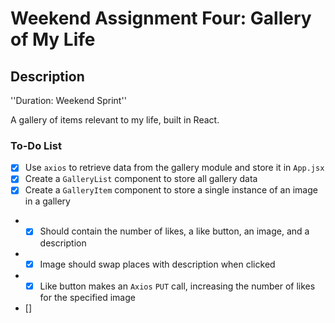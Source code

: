# Weekend Assignment Four: Gallery of My Life


## Description

''Duration: Weekend Sprint''

A gallery of items relevant to my life, built in React. 

### To-Do List
- [X] Use `axios` to retrieve data from the gallery module and store it in `App.jsx`
- [X] Create a `GalleryList` component to store all gallery data
- [X] Create a `GalleryItem` component to store a single instance of an image in a gallery
- - [X] Should contain the number of likes, a like button, an image, and a description
- - [X] Image should swap places with description when clicked
- - [X] Like button makes an `Axios` `PUT` call, increasing the number of likes for the specified image
- []